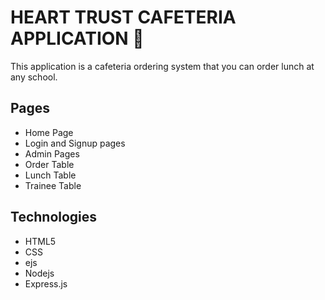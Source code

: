 # HEART TRUST CAFETERIA APPLICATION 🍝

This application is a cafeteria ordering system that you can order lunch at any school.

## Pages

-   Home Page
-   Login and Signup pages
-   Admin Pages
-   Order Table
-   Lunch Table 
-   Trainee Table


## Technologies

-   HTML5
-   CSS 
-   ejs
-   Nodejs
-   Express.js
